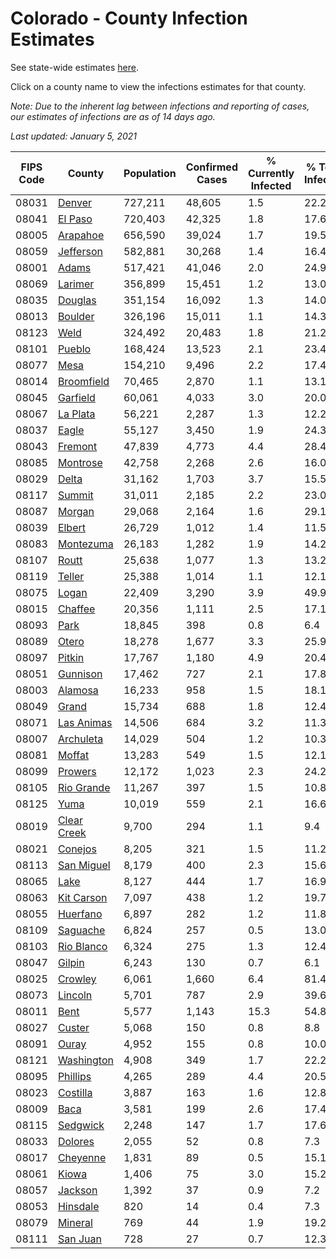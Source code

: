 # Colorado - County Infection Estimates

See state-wide estimates [here](/infections/us-co).

Click on a county name to view the infections estimates for that county.

*Note: Due to the inherent lag between infections and reporting of cases, our estimates of infections are as of 14 days ago.*

*Last updated: January 5, 2021*

|   FIPS Code |                     County |   Population |   Confirmed Cases |   % Currently Infected |   % Total Infected |
|-------------|----------------------------|--------------|-------------------|------------------------|--------------------|
|       08031 |           [Denver](denver) |      727,211 |            48,605 |                    1.5 |               22.2 |
|       08041 |         [El Paso](el-paso) |      720,403 |            42,325 |                    1.8 |               17.6 |
|       08005 |       [Arapahoe](arapahoe) |      656,590 |            39,024 |                    1.7 |               19.5 |
|       08059 |     [Jefferson](jefferson) |      582,881 |            30,268 |                    1.4 |               16.4 |
|       08001 |             [Adams](adams) |      517,421 |            41,046 |                    2.0 |               24.9 |
|       08069 |         [Larimer](larimer) |      356,899 |            15,451 |                    1.2 |               13.0 |
|       08035 |         [Douglas](douglas) |      351,154 |            16,092 |                    1.3 |               14.0 |
|       08013 |         [Boulder](boulder) |      326,196 |            15,011 |                    1.1 |               14.3 |
|       08123 |               [Weld](weld) |      324,492 |            20,483 |                    1.8 |               21.2 |
|       08101 |           [Pueblo](pueblo) |      168,424 |            13,523 |                    2.1 |               23.4 |
|       08077 |               [Mesa](mesa) |      154,210 |             9,496 |                    2.2 |               17.4 |
|       08014 |   [Broomfield](broomfield) |       70,465 |             2,870 |                    1.1 |               13.1 |
|       08045 |       [Garfield](garfield) |       60,061 |             4,033 |                    3.0 |               20.0 |
|       08067 |       [La Plata](la-plata) |       56,221 |             2,287 |                    1.3 |               12.2 |
|       08037 |             [Eagle](eagle) |       55,127 |             3,450 |                    1.9 |               24.3 |
|       08043 |         [Fremont](fremont) |       47,839 |             4,773 |                    4.4 |               28.4 |
|       08085 |       [Montrose](montrose) |       42,758 |             2,268 |                    2.6 |               16.0 |
|       08029 |             [Delta](delta) |       31,162 |             1,703 |                    3.7 |               15.5 |
|       08117 |           [Summit](summit) |       31,011 |             2,185 |                    2.2 |               23.0 |
|       08087 |           [Morgan](morgan) |       29,068 |             2,164 |                    1.6 |               29.1 |
|       08039 |           [Elbert](elbert) |       26,729 |             1,012 |                    1.4 |               11.5 |
|       08083 |     [Montezuma](montezuma) |       26,183 |             1,282 |                    1.9 |               14.2 |
|       08107 |             [Routt](routt) |       25,638 |             1,077 |                    1.3 |               13.2 |
|       08119 |           [Teller](teller) |       25,388 |             1,014 |                    1.1 |               12.1 |
|       08075 |             [Logan](logan) |       22,409 |             3,290 |                    3.9 |               49.9 |
|       08015 |         [Chaffee](chaffee) |       20,356 |             1,111 |                    2.5 |               17.1 |
|       08093 |               [Park](park) |       18,845 |               398 |                    0.8 |                6.4 |
|       08089 |             [Otero](otero) |       18,278 |             1,677 |                    3.3 |               25.9 |
|       08097 |           [Pitkin](pitkin) |       17,767 |             1,180 |                    4.9 |               20.4 |
|       08051 |       [Gunnison](gunnison) |       17,462 |               727 |                    2.1 |               17.8 |
|       08003 |         [Alamosa](alamosa) |       16,233 |               958 |                    1.5 |               18.1 |
|       08049 |             [Grand](grand) |       15,734 |               688 |                    1.8 |               12.4 |
|       08071 |   [Las Animas](las-animas) |       14,506 |               684 |                    3.2 |               11.3 |
|       08007 |     [Archuleta](archuleta) |       14,029 |               504 |                    1.2 |               10.3 |
|       08081 |           [Moffat](moffat) |       13,283 |               549 |                    1.5 |               12.1 |
|       08099 |         [Prowers](prowers) |       12,172 |             1,023 |                    2.3 |               24.2 |
|       08105 |   [Rio Grande](rio-grande) |       11,267 |               397 |                    1.5 |               10.8 |
|       08125 |               [Yuma](yuma) |       10,019 |               559 |                    2.1 |               16.6 |
|       08019 | [Clear Creek](clear-creek) |        9,700 |               294 |                    1.1 |                9.4 |
|       08021 |         [Conejos](conejos) |        8,205 |               321 |                    1.5 |               11.2 |
|       08113 |   [San Miguel](san-miguel) |        8,179 |               400 |                    2.3 |               15.6 |
|       08065 |               [Lake](lake) |        8,127 |               444 |                    1.7 |               16.9 |
|       08063 |   [Kit Carson](kit-carson) |        7,097 |               438 |                    1.2 |               19.7 |
|       08055 |       [Huerfano](huerfano) |        6,897 |               282 |                    1.2 |               11.8 |
|       08109 |       [Saguache](saguache) |        6,824 |               257 |                    0.5 |               13.0 |
|       08103 |   [Rio Blanco](rio-blanco) |        6,324 |               275 |                    1.3 |               12.4 |
|       08047 |           [Gilpin](gilpin) |        6,243 |               130 |                    0.7 |                6.1 |
|       08025 |         [Crowley](crowley) |        6,061 |             1,660 |                    6.4 |               81.4 |
|       08073 |         [Lincoln](lincoln) |        5,701 |               787 |                    2.9 |               39.6 |
|       08011 |               [Bent](bent) |        5,577 |             1,143 |                   15.3 |               54.8 |
|       08027 |           [Custer](custer) |        5,068 |               150 |                    0.8 |                8.8 |
|       08091 |             [Ouray](ouray) |        4,952 |               155 |                    0.8 |               10.0 |
|       08121 |   [Washington](washington) |        4,908 |               349 |                    1.7 |               22.2 |
|       08095 |       [Phillips](phillips) |        4,265 |               289 |                    4.4 |               20.5 |
|       08023 |       [Costilla](costilla) |        3,887 |               163 |                    1.6 |               12.8 |
|       08009 |               [Baca](baca) |        3,581 |               199 |                    2.6 |               17.4 |
|       08115 |       [Sedgwick](sedgwick) |        2,248 |               147 |                    1.7 |               17.6 |
|       08033 |         [Dolores](dolores) |        2,055 |                52 |                    0.8 |                7.3 |
|       08017 |       [Cheyenne](cheyenne) |        1,831 |                89 |                    0.5 |               15.1 |
|       08061 |             [Kiowa](kiowa) |        1,406 |                75 |                    3.0 |               15.2 |
|       08057 |         [Jackson](jackson) |        1,392 |                37 |                    0.9 |                7.2 |
|       08053 |       [Hinsdale](hinsdale) |          820 |                14 |                    0.4 |                7.3 |
|       08079 |         [Mineral](mineral) |          769 |                44 |                    1.9 |               19.2 |
|       08111 |       [San Juan](san-juan) |          728 |                27 |                    0.7 |               12.3 |
